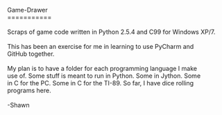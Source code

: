 Game-Drawer<br>
===========<br><br>
Scraps of game code written in Python 2.5.4 and C99 for Windows XP/7.<br><br>
This has been an exercise for me in learning to use PyCharm and<br>
GitHub together.<br><br>
My plan is to have a folder for each programming language I make<br>
use of.  Some stuff is meant to run in Python.  Some in Jython.  Some<br>
in C for the PC.  Some in C for the TI-89. So far, I have dice rolling<br>
programs here.<br><br>
-Shawn<br>
